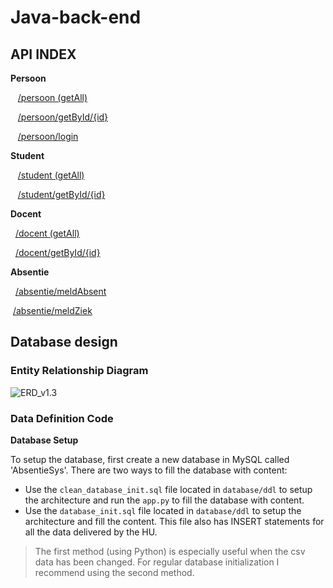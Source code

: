 # Java-back-end

## API INDEX

**Persoon**

​		  [/persoon (getAll)](absentieAPI/docs/persoonGetAll.md)

​		  [/persoon/getById/{id}](absentieAPI/docs/persoonGetById.md)

​		  [/persoon/login](absentieAPI/docs/persoonLogin.md)

**Student**

​		  [/student (getAll)](absentieAPI/docs/student/GetAll.md)

​		  [/student/getById/{id}](absentieAPI/docs/studentGetById.md)

**Docent**

 		[/docent (getAll)](absentieAPI/docs/docent/GetAll.md)

 		[/docent/getById/{id}](absentieAPI/docs/studentGetById.md)

**Absentie**

 		[/absentie/meldAbsent](absentieAPI/docs/absentieMeldAbsent.md)

​		[/absentie/meldZiek](absentieAPI/docs/absentieMeldZiek.md)





## Database design

### Entity Relationship Diagram



![ERD_v1.3](database/diagrams/ERD_v1.4.png)



### Data Definition Code

**Database Setup**

To setup the database, first create a new database in MySQL called 'AbsentieSys'. There are two ways to fill the database with content:

- Use the `clean_database_init.sql` file located in `database/ddl` to setup the architecture and run the `app.py` to fill the database with content.
- Use the `database_init.sql` file located in  `database/ddl` to setup the architecture and fill the content. This file also has INSERT statements for all the data delivered by the HU.

> The first method (using Python) is especially useful when the csv data has been changed. For regular database initialization I recommend using the second method.

